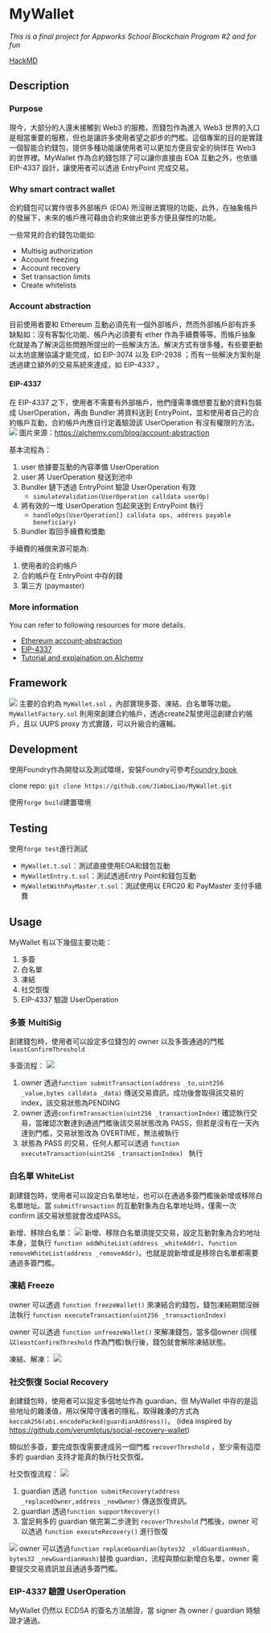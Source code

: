 # MyWallet
*This is a final project for Appworks School Blockchain Program #2 and for fun*

[HackMD](https://hackmd.io/@jimboliao/HkpVqliwh)

## Description
### Purpose
現今，大部分的人還未接觸到 Web3 的服務，而錢包作為進入 Web3 世界的入口是相當重要的服務，但也是讓許多使用者望之卻步的門檻。這個專案的目的是實踐一個智能合約錢包，提供多種功能讓使用者可以更加方便且安全的徜徉在 Web3 的世界裡。MyWallet 作為合約錢包除了可以讓你直接由 EOA 互動之外，也依循 EIP-4337 設計，讓使用者可以透過 EntryPoint 完成交易。

### Why smart contract wallet
合約錢包可以實作很多外部帳戶 (EOA) 所沒辦法實現的功能，此外，在抽象帳戶的發展下，未來的帳戶應可藉由合約來做出更多方便且彈性的功能。

一些常見的合約錢包功能如:
- Multisig authorization
- Account freezing
- Account recovery
- Set transaction limits
- Create whitelists

### Account abstraction
目前使用者要和 Ethereum 互動必須先有一個外部帳戶，然而外部帳戶卻有許多缺點如：沒有客製化功能、帳戶內必須要有 ether 作為手續費等等。而帳戶抽象化就是為了解決這些問題所提出的一些解決方法。解決方式有很多種，有些要更動以太坊底層協議才能完成，如 EIP-3074 以及 EIP-2938 ；而有一些解決方案則是透過建立額外的交易系統來達成，如 EIP-4337 。

#### EIP-4337
在 EIP-4337 之下，使用者不需要有外部帳戶，他們僅需準備想要互動的資料包裝成 UserOperation，再由 Bundler 將資料送到 EntryPoint，並和使用者自己的合約帳戶互動，合約帳戶內應自行定義驗證該 UserOperation 有沒有權限的方法。
![](https://hackmd.io/_uploads/rkjz67Ot2.png)
圖片來源：https://alchemy.com/blog/account-abstraction

基本流程為：
1. user 依據要互動的內容準備 UserOperation
2. user 將 UserOperation 發送到池中
3. Bundler 鏈下透過 EntryPoint 驗證 UserOperation 有效
    - `simulateValidation(UserOperation calldata userOp)`
5. 將有效的一堆 UserOperation 包起來送到 EntryPoint 執行 
    - `handleOps(UserOperation[] calldata ops, address payable beneficiary)`
7. Bundler 取回手續費和獎勵

手續費的補償來源可能為:
1. 使用者的合約帳戶
2. 合約帳戶在 EntryPoint 中存的錢
3. 第三方 (paymaster)

### More information
You can refer to following resources for more details.
- [Ethereum account-abstraction](https://ethereum.org/en/roadmap/account-abstraction/) 
- [EIP-4337](https://eips.ethereum.org/EIPS/eip-4337)
- [Tutorial and explaination on Alchemy](https://www.alchemy.com/learn/account-abstraction)

## Framework
![](https://hackmd.io/_uploads/Hk3nFV_th.png)
主要的合約為 `MyWallet.sol` ，內部實現多簽、凍結、白名單等功能。
`MyWalletFactory.sol` 則用來創建合約帳戶，透過create2幫使用這創建合約帳戶，且以 UUPS proxy 方式實踐，可以升級合約邏輯。


## Development
使用Foundry作為開發以及測試環境，安裝Foundry可參考[Foundry book](https://book.getfoundry.sh/getting-started/installation)

clone repo:
`git clone https://github.com/JimboLiao/MyWallet.git`

使用`forge build`建置環境

## Testing
使用`forge test`進行測試
- `MyWallet.t.sol`：測試直接使用EOA和錢包互動
- `MyWalletEntry.t.sol`：測試透過Entry Point和錢包互動
- `MyWalletWithPayMaster.t.sol`：測試使用以 ERC20 和 PayMaster 支付手續費

## Usage
MyWallet 有以下幾個主要功能：
1. 多簽
2. 白名單
3. 凍結
4. 社交恢復
5. EIP-4337 驗證 UserOperation


### 多簽 ＭultiSig
創建錢包時，使用者可以設定多位錢包的 owner 以及多簽通過的門檻 `leastConfirmThreshold`

多簽流程：
![](https://hackmd.io/_uploads/SkY_rgnK2.png)
1. owner 透過`function submitTransaction(address _to,uint256 _value,bytes calldata _data)` 傳送交易資訊，成功後會取得該交易的index，該交易狀態為PENDING
2. owner 透過`confirmTransaction(uint256 _transactionIndex)` 確認執行交易，當確認次數達到通過門檻後該交易狀態改為 PASS，但若是沒有在一天內達到門檻，交易狀態改為 OVERTIME，無法被執行
3. 狀態為 PASS 的交易，任何人都可以透過 `function executeTransaction(uint256 _transactionIndex) ` 執行

### 白名單 WhiteList
創建錢包時，使用者可以設定白名單地址，也可以在通過多簽門檻後新增或移除白名單地址。當 `submitTransaction` 的互動對象為白名單地址時，僅需一次 confirm 該交易狀態就會改成PASS。

新增、移除白名單：
![](https://hackmd.io/_uploads/rJGAFl2Y2.png)
新增、移除白名單須提交交易，設定互動對象為合約地址本身，並執行
`function addWhiteList(address _whiteAddr)`、`function removeWhiteList(address _removeAddr)`。也就是說新增或是移除白名單都需要通過多簽門檻。


### 凍結 Freeze
owner 可以透過 `function freezeWallet()` 來凍結合約錢包，錢包凍結期間沒辦法執行 `function executeTransaction(uint256 _transactionIndex)`

owner 可以透過 `function unfreezeWallet()` 來解凍錢包，當多個owner (同樣以`leastConfirmThreshold` 作為門檻)執行後，錢包就會解除凍結狀態。

凍結、解凍：
![](https://hackmd.io/_uploads/rker9lnYh.png)

### 社交恢復 Social Recovery
創建錢包時，使用者可以設定多個地址作為 guardian，但 MyWallet 中存的是這些地址的雜湊值，用以保障守護者的隱私，取得雜湊的方式為`keccak256(abi.encodePacked(guardianAddress))`。
(idea inspired by https://github.com/verumlotus/social-recovery-wallet)

類似於多簽，要完成恢復需要達成另一個門檻 `recoverThreshold` ，至少需有這麼多的 guardian 支持才能真的執行社交恢復。

社交恢復流程：
![](https://hackmd.io/_uploads/rkUwCe3Yh.png)
1. guardian 透過 `function submitRecovery(address _replacedOwner,address _newOwner)` 傳送恢復資訊。
2. guardian 透過`function supportRecovery()`
3. 當足夠多的 guardian 做完第二步達到 `recoverThreshold` 門檻後，owner 可以透過 `function executeRecovery()` 進行恢復

![](https://hackmd.io/_uploads/rJ2zJb3K2.png)
owner 可以透過`function replaceGuardian(bytes32 _oldGuardianHash, bytes32 _newGuardianHash)`替換 guardian，流程與類似新增白名單，owner 需要提交交易資訊並且通過多簽門檻。

### EIP-4337 驗證 UserOperation
MyWallet 仍然以 ECDSA 的簽名方法驗證，當 signer 為 owner / guardian 時驗證才通過。